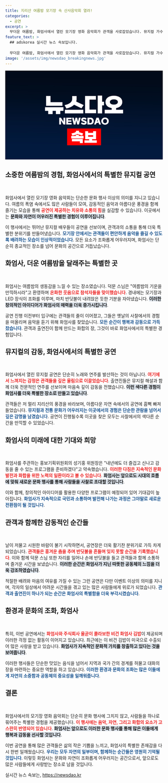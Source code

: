 ```yaml
---
title: 지리산 여름밤 모기장 속 산사음악회 열려!
categories:
  - 공연
excerpt: >
  무더운 여름밤, 화엄사에서 열린 모기장 영화 음악회가 관객을 사로잡았습니다. 뮤지컬 가수들의 환상적인 무대와 덕문 스님의 따뜻한 환영 속에서, 잊지 못할 감동의 순간이 펼쳐졌습니다.
feature_text: >
  ## adskorea 실시간 뉴스 속보입니다.

  무더운 여름밤, 화엄사에서 열린 모기장 영화 음악회가 관객을 사로잡았습니다. 뮤지컬 가수들의 환상적인 무대와 덕문 스님의 따뜻한 환영 속에서, 잊지 못할 감동의 순간이 펼쳐졌습니다.
image: '/assets/img/newsdao_breakingnews.jpg'
---
```


<p><img src="/assets/img/newsdao_breakingnews.jpg" alt="adskorea 속보" /></p>

<h2 data-ke-size="size26">소중한 여름밤의 경험, 화엄사에서의 특별한 뮤지컬 공연</h2>

<p data-ke-size="size16">&nbsp;</p>

<p>화엄사에서 열린 모기장 영화 음악회는 단순한 문화 행사 이상의 의미를 지니고 있습니다. 여름의 폭염 속에서도 많은 사람들이 모여, 감동적인 음악과 아름다운 풍경을 함께 즐기는 모습을 통해 <b><span style="color: #ee2323;">공연이 제공하는 치유와 소통의 힘</span></b>을 실감할 수 있습니다. 이곳에서는 <b><span style="background-color: #21538527;">문화와 자연이 어우러진 특별한 경험이 이루어집니다</span></b>. </p>

<p>이 행사에서는 뛰어난 뮤지컬 배우들이 공연을 선보이며, 관객과의 소통을 통해 더욱 특별한 분위기를 만들어냈습니다. <b><span style="color: #1a5490;">모기장 안에서는 관객들이 편안하게 음악을 즐길 수 있도록 배려하는 모습이 인상적이었습니다</span></b>. 모든 요소가 조화롭게 어우러지며, 화엄사는 단순히 종교적인 장소를 넘어 문화의 공간으로 거듭났습니다. </p>

<h2 data-ke-size="size26">화엄사, 더운 여름밤을 달래주는 특별한 곳</h2>

<p data-ke-size="size16">&nbsp;</p>

<p>화엄사는 여름밤의 생동감을 느낄 수 있는 장소였습니다. 덕문 스님은 "여름밤의 기운을 만끽하시라"고 환영하며 <b><span style="color: #ee2323;">온화한 웃음으로 참석자들을 맞이했습니다</span></b>. 경내에는 모기장과 LED 장식이 조화를 이루며, 마치 반딧불이 내려앉은 듯한 기분을 자아냈습니다. <b><span style="background-color: #21538527;">이러한 창의적인 아이디어가 화엄사의 매력을 더욱 증가시킵니다</span></b>.</p>

<p>공연 진행 이전부터 입구에는 관객들의 줄이 이어졌고, 그들은 옛날의 사찰에서의 경험을 떠올리며 음악을 듣기 위해 화엄사를 찾았습니다. <b><span style="color: #1a5490;">모든 순간이 행복과 감동으로 가득 찼습니다</span></b>. 관객과 출연진이 함께 만드는 화합의 장, 그것이 바로 화엄사에서의 특별한 경험입니다.</p>

<h2 data-ke-size="size26">뮤지컬의 감동, 화엄사에서의 특별한 공연</h2>

<p data-ke-size="size16">&nbsp;</p>

<p>화엄사에서 열린 뮤지컬 공연은 단순히 노래와 연주를 발산하는 것이 아닙니다. <b><span style="color: #ee2323;">여기에서 느껴지는 감정은 관객들을 깊은 울림으로 이끌었습니다</span></b>. 출연진들은 뮤지컬 해설과 함께 더욱 전문적인 연주를 선보이며 마음속 깊이 감동을 전했습니다. <b><span style="background-color: #21538527;">이런 색다른 경험이 화엄사를 더욱 특별한 장소로 만들고 있습니다</span></b>.</p>

<p>관객들은 저 멀리 지리산의 풍경을 바라보며, 아름다운 자연 속에서의 공연에 흠뻑 빠져들었습니다. <b><span style="color: #1a5490;">뮤지컬과 전통 문화가 어우러지는 이곳에서의 경험은 단순한 관람을 넘어서 깊은 감명을 남겼습니다</span></b>. 공연이 진행될수록 이곳을 찾은 모두는 사찰에서의 색다른 순간을 만끽할 수 있었습니다.</p>

<h2 data-ke-size="size26">화엄사의 미래에 대한 기대와 희망</h2>

<p data-ke-size="size16">&nbsp;</p>

<p>화엄사를 주관하는 홍보기획위원회의 성기홍 위원장은 "내년에도 더 즐겁고 신나고 감동을 줄 수 있는 프로그램을 준비하겠다"고 약속했습니다. <b><span style="color: #ee2323;">이러한 다짐은 지속적인 문화 발전과 화합을 위한 노력의 일환이라고 볼 수 있습니다</span></b>. <b><span style="background-color: #21538527;">화엄사는 앞으로도 시대의 흐름에 맞춰 새로운 문화 행사를 통해 사람들을 사찰로 초대할 것입니다</span></b>.</p>

<p>이와 함께, 창의적인 아이디어를 활용한 다양한 프로그램이 예정되어 있어 기대감이 높아집니다. <b><span style="color: #1a5490;">화엄사가 지속적으로 국민과 소통하며 발전해 나가는 과정은 그야말로 새로운 전환점이 될 것입니다</span></b>.</p>

<h2 data-ke-size="size26">관객과 함께한 감동적인 순간들</h2>

<p data-ke-size="size16">&nbsp;</p>

<p>날이 저물고 시원한 바람이 불기 시작하면서, 공연장은 더욱 활기찬 분위기로 가득 차게 되었습니다. <b><span style="color: #ee2323;">관객들은 흥겨운 춤을 추며 반딧불을 흔들며 잊지 못할 순간을 기록했습니다</span></b>. 이와 함께 덕문 스님 또한 자리를 일어나 손에 반딧불을 들고 관객들과 함께 소통하며 즐거운 시간을 보냈습니다. <b><span style="background-color: #21538527;">이러한 순간은 화엄사가 지닌 따뜻한 공동체의 느낌을 더욱 강조하였습니다</span></b>.</p>

<p>적절한 배려와 마음의 여유를 가질 수 있는 그런 공연은 다만 이벤트 이상의 의미를 지니며, 각자의 일상에서 어려운 시간들을 겪고 있는 많은 사람들에게 위로가 되었습니다. <b><span style="color: #1a5490;">관객과 출연진이 하나가 되는 순간은 화엄사의 특별함을 더욱 부각시켰습니다</span></b>.</p>

<h2 data-ke-size="size26">환경과 문화의 조화, 화엄사</h2>

<p data-ke-size="size16">&nbsp;</p>

<p>특히, 이번 공연에서는 <b><span style="color: #ee2323;">화엄사와 주식회사 올곧이 콜라보한 비건 화엄사 김밥</span></b>이 제공되며 이러한 걱정 없는 활동이 이어지고 있습니다. 최근에는 이 비건 김밥이 미국으로 수출되어 많은 사랑을 받고 있습니다. <b><span style="background-color: #21538527;">화엄사가 지속적인 문화적 가치를 창출하고 있다는 것을 보여줍니다</span></b>.</p>

<p>이러한 행사들은 단순한 맛있는 음식을 넘어서 지역과 국가 간의 경계를 허물고 대화의 장을 마련하는 중요한 역할을 하고 있습니다. <b><span style="color: #1a5490;">이러한 환경과 문화의 조화는 많은 이들에게 자연의 소중함과 공동체의 중요성을 일깨워줍니다</span></b>.</p>

<h2 data-ke-size="size26">결론</h2>

<p data-ke-size="size16">&nbsp;</p>

<p>화엄사에서의 모기장 영화 음악회는 단순히 문화 행사에 그치지 않고, 사람들을 하나로 묶어주는 특별한 경험을 제공했습니다. <b><span style="color: #ee2323;">이 행사에는 음악, 자연, 그리고 화합의 요소가 고스란히 반영되어 있습니다</span></b>. <b><span style="background-color: #21538527;">화엄사는 앞으로도 이러한 문화 행사를 통해 많은 이들에게 행복과 감동을 선사할 것입니다</span></b>.</p>

<p>이번 공연을 통해 많은 관객들은 삶의 작은 기쁨을 느끼고, 화엄사의 특별한 존재감을 다시 한번 일깨웠습니다. <b><span style="color: #1a5490;">우리는 모두 자연의 일부이며, 함께하는 순간들은 영원히 기억될 것입니다</span></b>. 이렇듯 화엄사는 문화와 자연이 조화롭게 어우러지는 공간으로서, 앞으로도 많은 사람들에게 사랑받는 장소로 남을 것입니다.</p>
실시간 뉴스 속보는, <a href="https://newsdao.kr" rel="dofollow">https://newsdao.kr</a>


